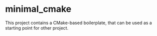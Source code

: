 # minimal_cmake
This project contains a CMake-based boilerplate, that can be used as a starting point for other project.
